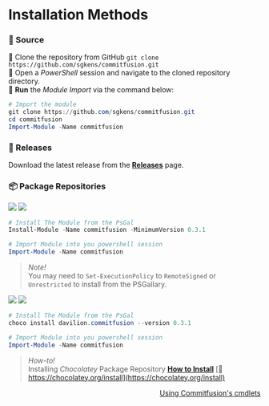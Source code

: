 # <i class="fa-solid fa-window-maximize" style="color: #d07711;"></i> Installation Methods

### 💾 Source

🎫 Clone the repository from GitHub `git clone https://github.com/sgkens/commitfusion.git` \
🎫 Open a *PowerShell* session and navigate to the cloned repository directory. \
🎫 **Run** the *Module Import* via the command below:

```powershell
# Import the module
git clone https://github.com/sgkens/commitfusion.git
cd commitfusion
Import-Module -Name commitfusion
```

### 💼 Releases
Download the latest release from the [**Releases**](https://github.com/sgkens/commitfusion/releases) page.
### 📦 Package Repositories

[<img src="https://img.shields.io/badge/psgal-v0.3.1-yellow?style=for-the-badge&logo=Powershell&labelColor=blue&color=gray"/>](https://www.powershellgallery.com/packages/commitfusion/0.4.3) <img src="https://img.shields.io/powershellgallery/dt/commitfusion?label=Downloads&style=for-the-badge">

```powershell
# Install The Module from the PsGal
Install-Module -Name commitfusion -MinimumVersion 0.3.1

# Import Module into you powershell session
Import-Module -Name commitfusion
```

> *Note!*  
> You may need to `Set-ExecutionPolicy` to `RemoteSigned` or `Unrestricted` to install from the PSGallary.

[<img src="https://img.shields.io/badge/Choco-v0.3.1-yellow?style=for-the-badge&logo=Chocolatey&labelColor=darkmagenta&color=gray"/>](https://Chocolatory.org/sgkens/commitfusion)  <img src="https://img.shields.io/chocolatey/dt/commitfusion?label=Downloads&style=for-the-badge">


```powershell
# Install The Module from the PsGal
choco install davilion.commitfusion --version 0.3.1

# Import Module into you powershell session
Import-Module -Name commitfusion
```
> *How-to!* \
> Installing *Chocolatey* Package Repository
[**How to Install**](https)  [🧷https://chocolatey.org/install](https://chocolatey.org/install)


<div align="right">
  <a href="cmdlets"> Using Commitfusion's cmdlets </a>
</div>